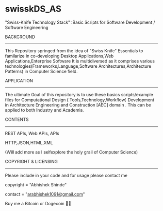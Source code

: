 # swisskDS_AS
"Swiss-Knife Technology Stack" :Basic Scripts for Software Development / Software Engineering 


BACKGROUND
**********

This Repository springed from the idea of "Swiss Knife" Essentials to familarize in co-developing Desktop Applications,Web Applications,Enterprise Software 
It is multidiversed as it comprises various technologies(Frameworks,Language,Software Architectures,Architecture Patterns) in Computer Science field.


APPLICATION
**********

The ultimate Goal of this repository is to use these basics scripts/example files for Computational Design ( Tools,Technology,Workflow) Development in Architecture
Engineering and Construction [AEC] domain . This can be applied to both Industry and Academia.


CONTENTS
*********

REST APIs, Web APIs, APIs

HTTP,JSON,HTML,XML

(Will add more as I selfexplore the holy grail of Computer Science)


COPYRIGHT & LICENSING
**********************

Please include in your code and for usage please contact me

copyright = "Abhishek Shinde"

contact = "arabhishek1091@gmail.com"

Buy me a Bitcoin or Dogecoin 🧘‍♂️ 
